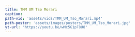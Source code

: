 ```yaml
---
title: TMM UM Tso Morari
caption:
path-vid: 'assets/vids/TMM_UM_Tso_Morari.mp4'
path-poster: 'assets/images/posters/TMM_UM_Tso_Morari.jpg'
yt-url: 'https://youtu.be/wMc5G1pF8U8'
---
```

